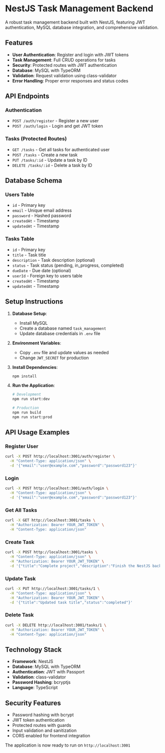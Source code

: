 # NestJS Task Management Backend

A robust task management backend built with NestJS, featuring JWT authentication, MySQL database integration, and comprehensive validation.

## Features

- **User Authentication**: Register and login with JWT tokens
- **Task Management**: Full CRUD operations for tasks
- **Security**: Protected routes with JWT authentication
- **Database**: MySQL with TypeORM
- **Validation**: Request validation using class-validator
- **Error Handling**: Proper error responses and status codes

## API Endpoints

### Authentication
- `POST /auth/register` - Register a new user
- `POST /auth/login` - Login and get JWT token

### Tasks (Protected Routes)
- `GET /tasks` - Get all tasks for authenticated user
- `POST /tasks` - Create a new task
- `PUT /tasks/:id` - Update a task by ID
- `DELETE /tasks/:id` - Delete a task by ID

## Database Schema

### Users Table
- `id` - Primary key
- `email` - Unique email address
- `password` - Hashed password
- `createdAt` - Timestamp
- `updatedAt` - Timestamp

### Tasks Table
- `id` - Primary key
- `title` - Task title
- `description` - Task description (optional)
- `status` - Task status (pending, in_progress, completed)
- `dueDate` - Due date (optional)
- `userId` - Foreign key to users table
- `createdAt` - Timestamp
- `updatedAt` - Timestamp

## Setup Instructions

1. **Database Setup**:
   - Install MySQL
   - Create a database named `task_management`
   - Update database credentials in `.env` file

2. **Environment Variables**:
   - Copy `.env` file and update values as needed
   - Change `JWT_SECRET` for production

3. **Install Dependencies**:
   ```bash
   npm install
   ```

4. **Run the Application**:
   ```bash
   # Development
   npm run start:dev
   
   # Production
   npm run build
   npm run start:prod
   ```

## API Usage Examples

### Register User
```bash
curl -X POST http://localhost:3001/auth/register \
  -H "Content-Type: application/json" \
  -d '{"email":"user@example.com","password":"password123"}'
```

### Login
```bash
curl -X POST http://localhost:3001/auth/login \
  -H "Content-Type: application/json" \
  -d '{"email":"user@example.com","password":"password123"}'
```

### Get All Tasks
```bash
curl -X GET http://localhost:3001/tasks \
  -H "Authorization: Bearer YOUR_JWT_TOKEN" \
  -H "Content-Type: application/json"
```

### Create Task
```bash
curl -X POST http://localhost:3001/tasks \
  -H "Content-Type: application/json" \
  -H "Authorization: Bearer YOUR_JWT_TOKEN" \
  -d '{"title":"Complete project","description":"Finish the NestJS backend","status":"in_progress","dueDate":"2025-12-31T23:59:59.000Z"}'
```

### Update Task
```bash
curl -X PUT http://localhost:3001/tasks/1 \
  -H "Content-Type: application/json" \
  -H "Authorization: Bearer YOUR_JWT_TOKEN" \
  -d '{"title":"Updated task title","status":"completed"}'
```

### Delete Task
```bash
curl -X DELETE http://localhost:3001/tasks/1 \
  -H "Authorization: Bearer YOUR_JWT_TOKEN" \
  -H "Content-Type: application/json"
```

## Technology Stack

- **Framework**: NestJS
- **Database**: MySQL with TypeORM
- **Authentication**: JWT with Passport
- **Validation**: class-validator
- **Password Hashing**: bcryptjs
- **Language**: TypeScript

## Security Features

- Password hashing with bcrypt
- JWT token authentication
- Protected routes with guards
- Input validation and sanitization
- CORS enabled for frontend integration

The application is now ready to run on `http://localhost:3001`